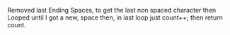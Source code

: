 Removed last Ending Spaces, to get the last non spaced character then Looped until I got a new, space then, in last loop just count++;
then return count.